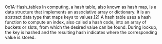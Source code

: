 0x1A-Hash_tables In computing, a hash table, also known as hash map, is a data structure that implements an associative array or dictionary. It is an abstract data type that maps keys to values.[2] A hash table uses a hash function to compute an index, also called a hash code, into an array of buckets or slots, from which the desired value can be found. During lookup, the key is hashed and the resulting hash indicates where the corresponding value is stored.
